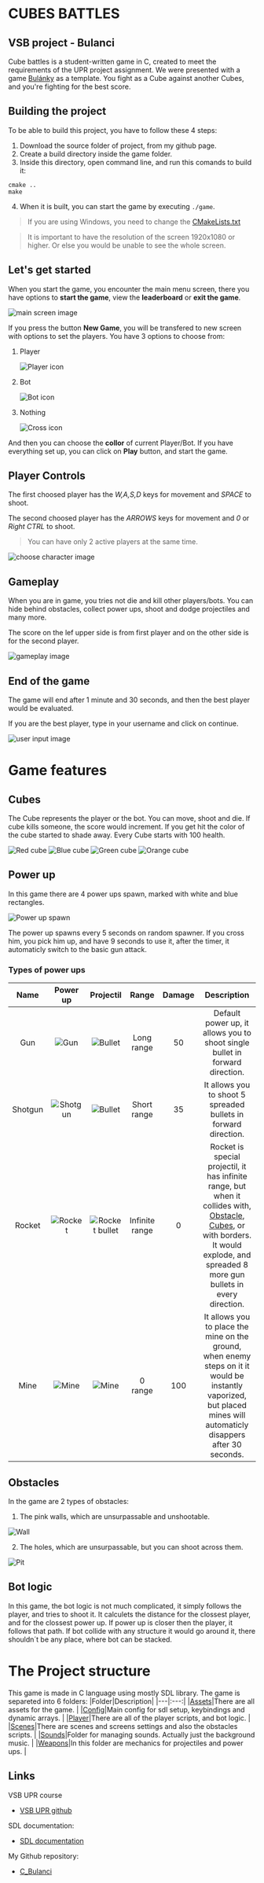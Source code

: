 # CUBES BATTLES
## VSB project - Bulanci


Cube battles is a student-written game in C, created to meet the requirements of the UPR project assignment. We were presented with a game [Bulánky](https://www.bulanci.cz/) as a template. You fight as a Cube
against another Cubes, and you're fighting for the best score.

## Building the project

To be able to build this project, you have to follow these 4 steps:

1. Download the source folder of project, from my github page.
2. Create a build directory inside the game folder.
3. Inside this directory, open command line, and run this comands to build it:

```
cmake ..
make
```

4. When it is built, you can start the game by executing ```./game```.

>If you are using Windows, you need to change the [CMakeLists.txt](CMakeLists.txt)

>It is important to have the resolution of the screen 1920x1080 or higher. Or else you would be unable to see the whole screen.



## Let's get started
When you start the game, you encounter the main menu screen, there you have options to **start the game**, view the **leaderboard** or **exit the game**.

![main screen image](./docs/main_screen.png)

If you press the button **New Game**, you will be transfered to new screen with options to set the players.
You have 3 options to choose from:
1. Player

    ![Player icon](./docs/player_icon-export.png)

2. Bot

    ![Bot icon](./docs/robot_icon-export.png)

3. Nothing

    ![Cross icon](./docs/cross_icon-export.png)

And then you can choose the **collor** of current Player/Bot.
If you have everything set up, you can click on **Play** button, and start the game.

## Player Controls
The first choosed player has the *W,A,S,D* keys for movement and *SPACE* to shoot.

The second choosed player has the *ARROWS* keys for movement and *0* or *Right CTRL* to shoot.
>You can have only 2 active players at the same time.

![choose character image](./docs/choose_the_character.png)

## Gameplay
When you are in game, you tries not die and kill other players/bots. You can hide behind obstacles, collect power ups, shoot and dodge projectiles and many more.

The score on the lef upper side is from first player and on the other side is for the second player.

![gameplay image](./docs/game_image.png)


## End of the game
The game will end after 1 minute and 30 seconds, and then the best player would be evaluated.

If you are the best player, type in your username and click on continue.

![user input image](./docs/user_input.png)


# Game features

## Cubes
The Cube represents the player or the bot. You can move, shoot and die. If cube kills someone, the score would increment.
If you get hit the color of the cube started to shade away. Every Cube starts with 100 health.

![Red cube](./docs/red_bulanek_up-export.png)    ![Blue cube](./docs/blue_bulanek_up-export.png)     ![Green cube](./docs/green_bulanek_up-export.png)       ![Orange cube](./docs/orange_bulanek_up-export.png)

## Power up
In this game there are 4 power ups spawn, marked with white and blue rectangles.

![Power up spawn](./docs/power_up_spawn.png)

The power up spawns every 5 seconds on random spawner. If you cross him, you pick him up, and have 9 seconds to use it, after the timer, it automaticly switch to the basic gun attack.

### Types of power ups
|Name|Power up|Projectil|Range|Damage|Description|
|:---:|:---:|:---:|:---:|:---:|:---:|
|Gun|![Gun](./docs/gun_power_up-export.png)|![Bullet](./docs/bullet-export.png)|Long range|50|Default power up, it allows you to shoot single bullet in forward direction.|
|Shotgun|![Shotgun](./docs/shotgun_power_up-export.png)|![Bullet](./docs/bullet-export.png)|Short range|35|It allows you to shoot 5 spreaded bullets in forward direction.|
|Rocket|![Rocket](./docs/rocket_power_up-export.png)|![Rocket bullet](./docs/rocket_bullet-export.png)|Infinite range|0|Rocket is special projectil, it has infinite range, but when it collides with, [Obstacle](#Obstacles), [Cubes](#Cubes), or with borders. It would explode, and spreaded 8 more gun bullets in every direction. |
|Mine|![Mine](./docs/mine_power_up-export.png)|![Mine](./docs/mine-export.png)|0 range|100|It allows you to place the mine on the ground, when enemy steps on it it would be instantly vaporized, but placed mines will automaticly disappers after 30 seconds.|

## Obstacles
In the game are 2 types of obstacles:
1. The pink walls, which are unsurpassable and unshootable.

![Wall](./docs/thick_block-export.png)

2. The holes, which are unsurpassable, but you can shoot across them.

![Pit](./docs/pit_obstacle-export.png)

## Bot logic
In this game, the bot logic is not much complicated, it simply follows the player, and tries to shoot it. It calculets the distance for the clossest player, and for the clossest power up. If power up is closer then the player, it follows that path. If bot collide with any structure it would go around it, there shouldn´t be any place, where bot can be stacked.


# The Project structure
This game is made in C language using mostly SDL library. The game is separeted into 6 folders:
|Folder|Description|
|---|:---:|
|[Assets](./Assets/)|There are all assets for the game. |
|[Config](./Config/)|Main config for sdl setup, keybindings and dynamic arrays. |
|[Player](./Player/)|There are all of the player scripts, and bot logic. |
|[Scenes](./Scenes/)|There are scenes and screens settings and also the obstacles scripts. |
|[Sounds](./Sounds/)|Folder for managing sounds. Actually just the background music. |
|[Weapons](./Weapons/)|In this folder are mechanics for projectiles and power ups. |

## Links

VSB UPR course

* [VSB UPR github](https://github.com/geordi/upr-course)

SDL documentation:

* [SDL documentation](https://wiki.libsdl.org/SDL3/FrontPage)

My Github repository:

* [C_Bulanci](https://github.com/marekkozel/C_Bulanci)
